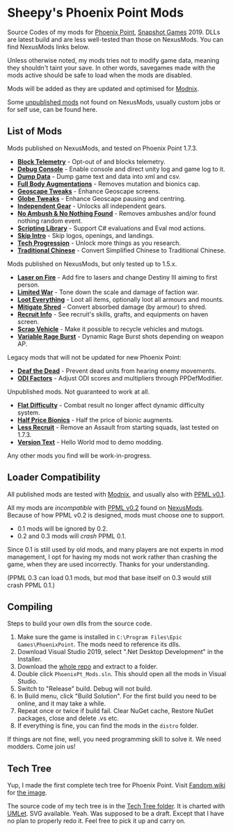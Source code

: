 # Sheepy's Phoenix Point Mods

Source Codes of my mods for [Phoenix Point](https://phoenixpoint.info/), [Snapshot Games](http://www.snapshotgames.com/) 2019.
DLLs are latest build and are less well-tested than those on NexusMods.
You can find NexusMods links below.

Unless otherwise noted, my mods tries not to modify game data,
meaning they shouldn't taint your save.
In other words, savegames made with the mods active should be safe to load when the mods are disabled.

Mods will be added as they are updated and optimised for [Modnix](https://github.com/Sheep-y/Modnix).

Some [unpublished mods](https://github.com/Sheep-y/PhoenixPt-Mods/tree/master/Unpublished) not found on NexusMods,
usually custom jobs or for self use, can be found here.

## List of Mods

Mods published on NexusMods, and tested on Phoenix Point 1.7.3.

* [**Block Telemetry**](https://www.nexusmods.com/phoenixpoint/mods/48/) - Opt-out of and blocks telemetry.
* [**Debug Console**](https://www.nexusmods.com/phoenixpoint/mods/44/) - Enable console and direct unity log and game log to it.
* [**Dump Data**](https://www.nexusmods.com/phoenixpoint/mods/50/) - Dump game text and data into xml and csv.
* [**Full Body Augmentations**](https://www.nexusmods.com/phoenixpoint/mods/33) - Removes mutation and bionics cap.
* [**Geoscape Tweaks**](https://www.nexusmods.com/phoenixpoint/mods/13) - Enhance Geoscape screens.
* [**Globe Tweaks**](https://www.nexusmods.com/phoenixpoint/mods/13) - Enhance Geoscape pausing and centring.
* [**Independent Gear**](https://www.nexusmods.com/phoenixpoint/mods/33) - Unlocks all independent gears.
* [**No Ambush & No Nothing Found**](https://www.nexusmods.com/phoenixpoint/mods/12/) - Removes ambushes and/or found nothing random event.
* [**Scripting Library**](https://www.nexusmods.com/phoenixpoint/mods/49) - Support C# evaluations and Eval mod actions.
* [**Skip Intro**](https://www.nexusmods.com/phoenixpoint/mods/17) - Skip logos, openings, and landings.
* [**Tech Progression**](https://www.nexusmods.com/phoenixpoint/mods/33) - Unlock more things as you research.
* [**Traditional Chinese**](https://www.nexusmods.com/phoenixpoint/mods/47) - Convert Simplified Chinese to Traditional Chinese.

Mods published on NexusMods, but only tested up to 1.5.x.

* [**Laser on Fire**](https://www.nexusmods.com/phoenixpoint/mods/33) - Add fire to lasers and change Destiny III aiming to first person.
* [**Limited War**](https://www.nexusmods.com/phoenixpoint/mods/24) - Tone down the scale and damage of faction war.
* [**Loot Everything**](https://www.nexusmods.com/phoenixpoint/mods/33) - Loot all items, optionally loot all armours and mounts.
* [**Mitigate Shred**](https://www.nexusmods.com/phoenixpoint/mods/33) - Convert absorbed damage (by armour) to shred.
* [**Recruit Info**](https://www.nexusmods.com/phoenixpoint/mods/28) - See recruit's skills, grafts, and equipments on haven screen.
* [**Scrap Vehicle**](https://www.nexusmods.com/phoenixpoint/mods/26) - Make it possible to recycle vehicles and mutogs.
* [**Variable Rage Burst**](https://www.nexusmods.com/phoenixpoint/mods/33) - Dynamic Rage Burst shots depending on weapon AP.

Legacy mods that will not be updated for new Phoenix Point:

* [**Deaf the Dead**](https://www.nexusmods.com/phoenixpoint/mods/45/) - Prevent dead units from hearing enemy movements.
* [**ODI Factors**](https://www.nexusmods.com/phoenixpoint/mods/33) - Adjust ODI scores and multipliers through PPDefModifier.

Unpublished mods.  Not guaranteed to work at all.

* [**Flat Difficulty**](https://github.com/Sheep-y/PhoenixPt-Mods/tree/master/Unpublished/FlatDifficulty) - Combat result no longer affect dynamic difficulty system.
* [**Half Price Bionics**](https://github.com/Sheep-y/PhoenixPt-Mods/tree/master/Unpublished/HalfPriceBionics) - Half the price of bionic augments.
* [**Less Recruit**](https://github.com/Sheep-y/PhoenixPt-Mods/tree/master/Unpublished/LessRecruit) - Remove an Assault from starting squads, last tested on 1.7.3.
* [**Version Text**](https://github.com/Sheep-y/PhoenixPt-Mods/tree/master/Unpublished/VersionText) - Hello World mod to demo modding.

Any other mods you find will be work-in-progress.

## Loader Compatibility

All published mods are tested with [Modnix](https://github.com/Sheep-y/Modnix),
and usually also with [PPML v0.1](https://github.com/RealityMachina/PhoenixPointModInjector/#readme).

All my mods are *incompatible* with [PPML v0.2](https://github.com/Ijwu/PhoenixPointModLoader/#readme) found on [NexusMods](https://www.nexusmods.com/phoenixpoint/mods/38).
Because of how PPML v0.2 is designed, mods must choose one to support.

* 0.1 mods will be ignored by 0.2.
* 0.2 and 0.3 mods will *crash* PPML 0.1.

Since 0.1 is still used by old mods, and many players are not experts in mod management,
I opt for having my mods not work rather than crashing the game, when they are used incorrectly.
Thanks for your understanding.

(PPML 0.3 can load 0.1 mods, but mod that base itself on 0.3 would still crash PPML 0.1.)

## Compiling

Steps to build your own dlls from the source code.

1. Make sure the game is installed in `C:\Program Files\Epic Games\PhoenixPoint`.  The mods need to reference its dlls.
2. Download Visual Studio 2019, select ".Net Desktop Development" in the Installer.
3. Download the [whole repo](https://github.com/Sheep-y/PhoenixPt-Mods/archive/master.zip) and extract to a folder.
4. Double click `PhoenixPt_Mods.sln`.  This should open all the mods in Visual Studio.
5. Switch to "Release" build.  Debug will not build.
6. In Build menu, click "Build Solution".  For the first build you need to be online, and it may take a while.
7. Repeat once or twice if build fail.  Clear NuGet cache, Restore NuGet packages, close and delete .vs etc.
8. If everything is fine, you can find the mods in the `distro` folder.

If things are not fine, well, you need programming skill to solve it.
We need modders. Come join us!

## Tech Tree

Yup, I made the first complete tech tree for Phoenix Point.
Visit [Fandom wiki](https://phoenixpoint.fandom.com/) for [the image](https://phoenixpoint.fandom.com/wiki/File:Sheepy_Tech_Tree.gif).

The source code of my tech tree is in the [Tech Tree folder](https://github.com/Sheep-y/PhoenixPt-Mods/tree/master/TechTree).
It is charted with [UMLet](https://www.umlet.com/). SVG available.
Yeah.
Was supposed to be a draft.
Except that I have no plan to properly redo it.
Feel free to pick it up and carry on.